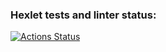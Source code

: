 ### Hexlet tests and linter status:
[![Actions Status](https://github.com/LarisaIsaykina/frontend-project-lvl1/workflows/hexlet-check/badge.svg)](https://github.com/LarisaIsaykina/frontend-project-lvl1/actions)